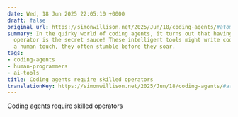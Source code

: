 ```yaml
---
date: Wed, 18 Jun 2025 22:05:10 +0000
draft: false
original_url: https://simonwillison.net/2025/Jun/18/coding-agents/#atom-everything
summary: In the quirky world of coding agents, it turns out that having a skilled
  operator is the secret sauce! These intelligent tools might write code, but without
  a human touch, they often stumble before they soar.
tags:
- coding-agents
- human-programmers
- ai-tools
title: Coding agents require skilled operators
translationKey: https://simonwillison.net/2025/Jun/18/coding-agents/#atom-everything
---
```


Coding agents require skilled operators